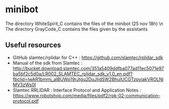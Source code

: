 # minibot

The directory WhiteSpirit_C contains the files of the minibot (25 nov 18h) \n
The directory GrayCode_C contains the files given by the assistants

## Useful resources
* GitHub slamtec/rplidar for C++ : https://github.com/slamtec/rplidar_sdk
* Manual of the sdk from Slamtec : http://bucket.download.slamtec.com/351a5409ddfba077ad11ec5071e97ba5bf2c5d0a/LR002_SLAMTEC_rplidar_sdk_v1.0_en.pdf?fbclid=IwAR1bmmi_aIBUWp19rJtgu2DuJIjdSW2BhuIUCGTzpyjakVROLNjMV3zWs0I
* Slamtec RRLIDAR : Interface Protocol and Application Notes : https://www.robotshop.com/media/files/pdf2/rpk-02-communication-protocol.pdf

